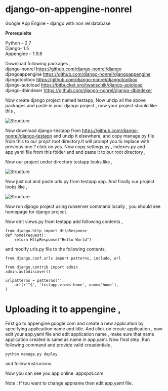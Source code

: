 # django-on-appengine-nonrel

Google App Engine - django with non rel database

**Prerequisite**

Python – 2.7<br>
Django- 1.5<br>
Appengine – 1.9.6<br>

Download following packages ,<br>
django-nonrel   https://github.com/django-nonrel/django<br>
djangoappengine https://github.com/django-nonrel/djangoappengine<br>
djangotoolbox https://github.com/django-nonrel/djangotoolbox<br>
django-autoload https://bitbucket.org/twanschik/django-autoload<br>
django-dbindexer https://github.com/django-nonrel/django-dbindexer<br>

Now create django project named testapp,
Now unzip all the above packages and paste in your django project , now your project should like this ,

![Structure](http://2.bp.blogspot.com/-b9HWGJyDSFQ/U8BQL7ZemVI/AAAAAAAABCs/9-qyPlY8sg4/s1600/tree1.png "Optional title")


Now download django-testapp from https://github.com/django-nonrel/django-testapp and unzip it elsewhere, and copy manage.py file from this to our projct root directory.It will prompt you to replace with previous one ? click on yes. Now copy settings.py , indexes.py  and app.yaml file from  this folder and and paste it to our root directory ,

Now our project  under directory testapp looks like ,

![Structure](http://3.bp.blogspot.com/-73ZBif2OBwA/U8BQjN3BHvI/AAAAAAAABC0/EixeUcqJCBQ/s1600/tree2.png "Optional title")

Now just cut and paste urls.py from testapp app.  And finally our project looks like ,

![Structure](http://1.bp.blogspot.com/-dsV5iqckzx0/U8BQ2oSXDTI/AAAAAAAABC8/yAWHZRexFCw/s1600/tree3.png "Optional title")

Now run django project using runserver command locally , you should see homepage for django project.

Now edit views.py from testapp add following contents ,

```
from django.http import HttpResponse
def home(request):
    return HttpResponse("Hello World")
```

and modify urls.py file to the following contents,

```
from django.conf.urls import patterns, include, url

from django.contrib import admin
admin.autodiscover()

urlpatterns = patterns('',
    url(r'^$', 'testapp.views.home', name='home'),
)
```

# Uploading it to appengine ,

First go to appengine.google.com and create a new application by specifying applicaition name and title. And click on create application , now edit your app.yaml file and edit application name , make sure that name application created is same as name in app.yaml.
Now final step ,Run following command and provide valid creadentials ,
```
python manage.py deploy
```
and follow instrucions.

Now you can see you app online <appname>.appspot.com 

Note : If tou want to change appname then edit app.yaml file.
